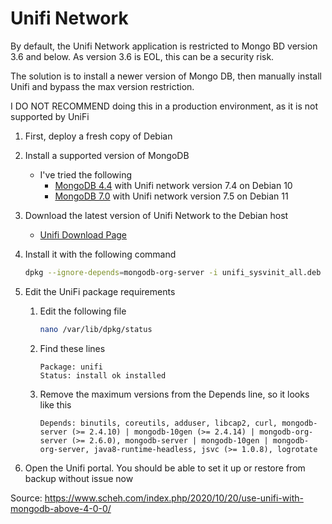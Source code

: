 # Unifi Network

By default, the Unifi Network application is restricted to Mongo BD version 3.6 and below. As version 3.6 is EOL, this can be a security risk.

The solution is to install a newer version of Mongo DB, then manually install Unifi and bypass the max version restriction.

I DO NOT RECOMMEND doing this in a production environment, as it is not supported by UniFi

1. First, deploy a fresh copy of Debian
2. Install a supported version of MongoDB
   - I've tried the following
     - [MongoDB 4.4](https://www.mongodb.com/docs/v4.4/tutorial/install-mongodb-on-debian/) with Unifi network version 7.4 on Debian 10
     - [MongoDB 7.0](https://www.mongodb.com/docs/v7.0/tutorial/install-mongodb-on-debian/) with Unifi network version 7.5 on Debian 11
3. Download the latest version of Unifi Network to the Debian host
   - [Unifi Download Page](https://www.ui.com/download)
4. Install it with the following command

   ```bash
   dpkg --ignore-depends=mongodb-org-server -i unifi_sysvinit_all.deb
   ```

5. Edit the UniFi package requirements
   1. Edit the following file

      ```bash
      nano /var/lib/dpkg/status
      ```

   2. Find these lines

      ```text
      Package: unifi
      Status: install ok installed
      ```

   3. Remove the maximum versions from the Depends line, so it looks like this

      ```text
      Depends: binutils, coreutils, adduser, libcap2, curl, mongodb-server (>= 2.4.10) | mongodb-10gen (>= 2.4.14) | mongodb-org-server (>= 2.6.0), mongodb-server | mongodb-10gen | mongodb-org-server, java8-runtime-headless, jsvc (>= 1.0.8), logrotate
      ```

6. Open the Unifi portal. You should be able to set it up or restore from backup without issue now

Source: <https://www.scheh.com/index.php/2020/10/20/use-unifi-with-mongodb-above-4-0-0/>
